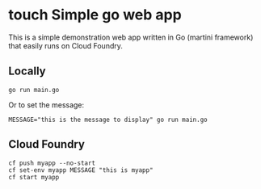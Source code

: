 touch
Simple go web app
=================

This is a simple demonstration web app written in Go (martini framework) that easily runs on Cloud Foundry.

Locally
-------

```
go run main.go
```

Or to set the message:

```
MESSAGE="this is the message to display" go run main.go
```

Cloud Foundry
-------------

```
cf push myapp --no-start
cf set-env myapp MESSAGE "this is myapp"
cf start myapp
```
